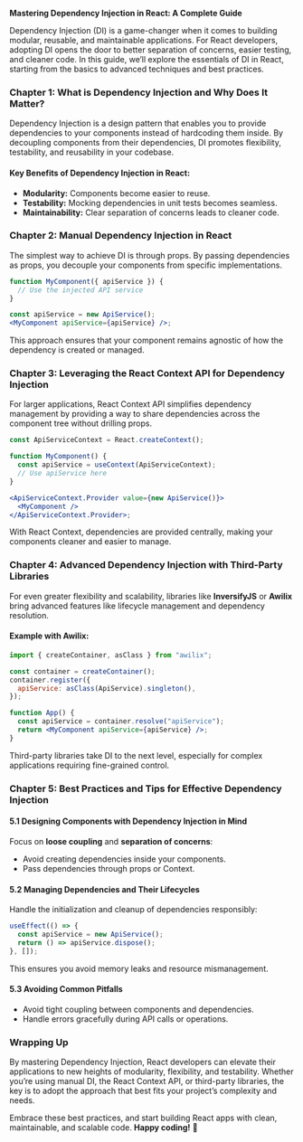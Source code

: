 **Mastering Dependency Injection in React: A Complete Guide**

Dependency Injection (DI) is a game-changer when it comes to building modular, reusable, and maintainable applications. For React developers, adopting DI opens the door to better separation of concerns, easier testing, and cleaner code. In this guide, we’ll explore the essentials of DI in React, starting from the basics to advanced techniques and best practices.

### **Chapter 1: What is Dependency Injection and Why Does It Matter?**

Dependency Injection is a design pattern that enables you to provide dependencies to your components instead of hardcoding them inside. By decoupling components from their dependencies, DI promotes flexibility, testability, and reusability in your codebase.

#### **Key Benefits of Dependency Injection in React:**

- **Modularity:** Components become easier to reuse.
- **Testability:** Mocking dependencies in unit tests becomes seamless.
- **Maintainability:** Clear separation of concerns leads to cleaner code.

### **Chapter 2: Manual Dependency Injection in React**

The simplest way to achieve DI is through props. By passing dependencies as props, you decouple your components from specific implementations.

```jsx
function MyComponent({ apiService }) {
  // Use the injected API service
}

const apiService = new ApiService();
<MyComponent apiService={apiService} />;
```

This approach ensures that your component remains agnostic of how the dependency is created or managed.

### **Chapter 3: Leveraging the React Context API for Dependency Injection**

For larger applications, React Context API simplifies dependency management by providing a way to share dependencies across the component tree without drilling props.

```jsx
const ApiServiceContext = React.createContext();

function MyComponent() {
  const apiService = useContext(ApiServiceContext);
  // Use apiService here
}

<ApiServiceContext.Provider value={new ApiService()}>
  <MyComponent />
</ApiServiceContext.Provider>;
```

With React Context, dependencies are provided centrally, making your components cleaner and easier to manage.

### **Chapter 4: Advanced Dependency Injection with Third-Party Libraries**

For even greater flexibility and scalability, libraries like **InversifyJS** or **Awilix** bring advanced features like lifecycle management and dependency resolution.

#### Example with Awilix:

```jsx
import { createContainer, asClass } from "awilix";

const container = createContainer();
container.register({
  apiService: asClass(ApiService).singleton(),
});

function App() {
  const apiService = container.resolve("apiService");
  return <MyComponent apiService={apiService} />;
}
```

Third-party libraries take DI to the next level, especially for complex applications requiring fine-grained control.

### **Chapter 5: Best Practices and Tips for Effective Dependency Injection**

#### **5.1 Designing Components with Dependency Injection in Mind**

Focus on **loose coupling** and **separation of concerns**:

- Avoid creating dependencies inside your components.
- Pass dependencies through props or Context.

#### **5.2 Managing Dependencies and Their Lifecycles**

Handle the initialization and cleanup of dependencies responsibly:

```jsx
useEffect(() => {
  const apiService = new ApiService();
  return () => apiService.dispose();
}, []);
```

This ensures you avoid memory leaks and resource mismanagement.

#### **5.3 Avoiding Common Pitfalls**

- Avoid tight coupling between components and dependencies.
- Handle errors gracefully during API calls or operations.

### **Wrapping Up**

By mastering Dependency Injection, React developers can elevate their applications to new heights of modularity, flexibility, and testability. Whether you’re using manual DI, the React Context API, or third-party libraries, the key is to adopt the approach that best fits your project’s complexity and needs.

Embrace these best practices, and start building React apps with clean, maintainable, and scalable code. **Happy coding!** 🚀
